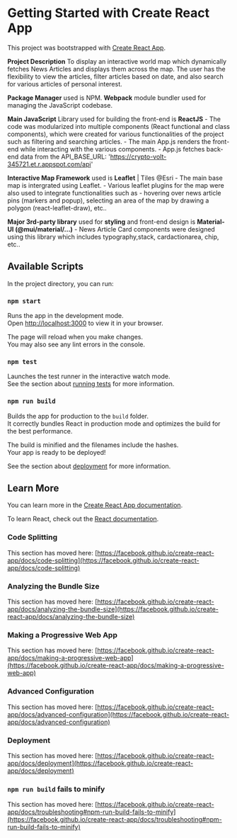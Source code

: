 # Getting Started with Create React App

This project was bootstrapped with [Create React App](https://github.com/facebook/create-react-app).

**Project Description**
To display an interactive world map which dynamically fetches News Articles and displays them across the map. The user has the flexibility to view the articles, filter articles based on date, and also search for various articles of personal interest. 

**Package Manager** used is NPM. 
**Webpack** module bundler used for managing the JavaScript codebase.

**Main JavaScript** Library used for building the front-end is **ReactJS** 
    - The code was modularized into multiple components (React functional and class components), which were created for various functionalities of the project such as filtering and searching articles. 
    - The main App.js renders the front-end while interacting with the various components. 
    - App.js fetches back-end data from the API_BASE_URL: 'https://crypto-volt-345721.et.r.appspot.com/api'

**Interactive Map Framework** used is **Leaflet** | Tiles @Esri
    - The main base map is intergrated using Leaflet.
    - Various leaflet plugins for the map were also used to integrate functionalities such as - hovering over news article pins (markers and popup), selecting an area of the map by drawing a polygon (react-leaflet-draw), etc..

 **Major 3rd-party library** used for **styling** and front-end design is **Material-UI (@mui/material/...)**
    - News Article Card components were designed using this library which includes typography,stack, cardactionarea, chip, etc..


## Available Scripts

In the project directory, you can run:

### `npm start`

Runs the app in the development mode.\
Open [http://localhost:3000](http://localhost:3000) to view it in your browser.

The page will reload when you make changes.\
You may also see any lint errors in the console.

### `npm test`

Launches the test runner in the interactive watch mode.\
See the section about [running tests](https://facebook.github.io/create-react-app/docs/running-tests) for more information.

### `npm run build`

Builds the app for production to the `build` folder.\
It correctly bundles React in production mode and optimizes the build for the best performance.

The build is minified and the filenames include the hashes.\
Your app is ready to be deployed!

See the section about [deployment](https://facebook.github.io/create-react-app/docs/deployment) for more information.

## Learn More

You can learn more in the [Create React App documentation](https://facebook.github.io/create-react-app/docs/getting-started).

To learn React, check out the [React documentation](https://reactjs.org/).

### Code Splitting

This section has moved here: [https://facebook.github.io/create-react-app/docs/code-splitting](https://facebook.github.io/create-react-app/docs/code-splitting)

### Analyzing the Bundle Size

This section has moved here: [https://facebook.github.io/create-react-app/docs/analyzing-the-bundle-size](https://facebook.github.io/create-react-app/docs/analyzing-the-bundle-size)

### Making a Progressive Web App

This section has moved here: [https://facebook.github.io/create-react-app/docs/making-a-progressive-web-app](https://facebook.github.io/create-react-app/docs/making-a-progressive-web-app)

### Advanced Configuration

This section has moved here: [https://facebook.github.io/create-react-app/docs/advanced-configuration](https://facebook.github.io/create-react-app/docs/advanced-configuration)

### Deployment

This section has moved here: [https://facebook.github.io/create-react-app/docs/deployment](https://facebook.github.io/create-react-app/docs/deployment)

### `npm run build` fails to minify

This section has moved here: [https://facebook.github.io/create-react-app/docs/troubleshooting#npm-run-build-fails-to-minify](https://facebook.github.io/create-react-app/docs/troubleshooting#npm-run-build-fails-to-minify)
